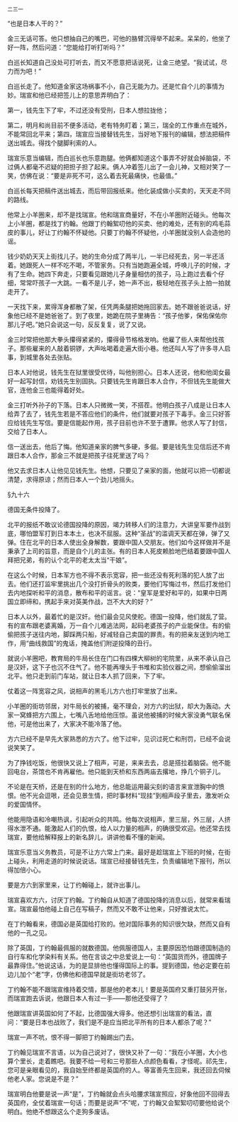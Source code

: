     二三一 

   “也是日本人干的？”

   金三无话可答。他只想抽自己的嘴巴，可他的胳臂沉得举不起来。呆呆的，他坐了好一阵，然后问道：“您能给打听打听吗？”

   白巡长知道自己没处可打听去，而又不愿意把话说死，让金三绝望。“我试试，尽力而为吧！”

   白巡长走了。他知道金家这场祸事不小，自己无能为力。还是忙自个儿的事情为妙。瑞宣和他已经把签儿上的意思弄明白了：

   第一，钱先生下了牢，不过还没有受刑，日本人想拉拢他；

   第二，明月和尚目前不便多活动，老有特务盯着；第三，瑞全的工作重点在城外，不能常回北平来；第四，瑞宣应当接替钱先生，当好地下报刊的编辑，想法把稿件送出城去。得找个腿脚利索的人。

   瑞宣乐意当编辑，而白巡长也乐意跑腿。他俩都知道这个事弄不好就会掉脑袋，不过俩人都毫不迟疑的把担子担了起来。俩人冲着签儿出了一会儿神，又相对笑了一笑，仿佛在说：“要是非死不可，这么着去死最痛快，也最值。”

   白巡长每天把稿件送出城去，而后带回报纸来。他化装成做小买卖的，天天走不同的路线。

   他常上小羊圈来，却不是找瑞宣。他和瑞宣商量好，不在小羊圈附近碰头。他每次上小羊圈，都是找丁约翰。他跟丁约翰絮叨他的买卖、他的难处，还有别的鸡毛蒜皮的事儿，好让丁约翰不怀疑他。只要丁约翰不怀疑他，小羊圈就没别人会造他的谣。

   钱少奶奶天天上街找儿子。她的生命分成了两半儿，一半已经死去，另一半还活着。她跟死人一样不吃不喝，不管家务。只有当她跑遍全城，呼唤儿子的时候，才有了生命。她四下奔走，只要看见跟她儿子身量相仿的孩子，马上跑过去看个仔细，常常吓孩子一大跳。一看不是儿子，她一声不出，极轻地在孩子头上拍一拍就走开了。

   一天找下来，累得浑身都散了架，任凭两条腿把她拖回家去。她不跟爸爸说话，好象他已经不是她爸爸了。到了夜里，她跪在院子里祷告：“孩子他爹，保佑保佑你那儿子吧。”她只会说这一句，反反复复，说了又说。

   金三时常把他那大拳头攥得紧紧的，攥得骨节格格发响。他雇了些人来帮他找孩子。那些雇来的人敲着铜锣，大声吆喝着走遍大街小巷。他还叫人写了许多寻人启事，到城里各处去张贴。

   日本人对他说，钱先生在狱里很受优待，叫他别担心。日本人还说，他和他闺女最好一起写封信，劝钱先生别固执。只要钱先生肯跟日本人合作，不但钱先生能做大官，连他金三也能得着好处。

   金三打听外孙子的下落。日本人只微微一笑，不搭茬。他明白孩子八成是让日本人给弄了去了，钱先生若是不答应他们的条件，他们就要对孩子下毒手。金三只好答应给钱先生写信。要是信能起作用，孩子目前也许不至于遭罪。他求人写了封信，交给了日本人。

   信一送出去，他后了悔。他知道亲家的脾气多硬，多倔。要是钱先生见信后还不肯跟日本人合作，那金三不就是把孩子往死里送了吗？

   他又去求日本人让他见见钱先生。他想，只要见了亲家的面，他就可以把一切都说清楚，求得原谅；然而日本人一个劲儿地摇头。

   §九十六

   德国无条件投降了。

   北平的报纸不敢议论德国投降的原因，竭力转移人们的注意力，大讲皇军要作战到底，哪怕盟军打到日本本土，也决不屈服。这种“圣战”的滥调天天都在弹，弹了又弹。住在北平的日本人使出全身解数，要跟中国人交朋友。他们如今这样做并不是秉承了上司的旨意，而是自个儿的主张。有的日本人死皮赖脸地巴结着要跟中国人拜把兄弟，有的认个北平的老太太当“干娘”。

   在这么个时候，日本军方也不得不表示宽容，把一些还没有死利落的犯人放了出去。他们还打监牢里挑出几个没打折骨头的败类，要他们写悔过书，然后打发他们去内地探听和平的消息，散布和平的谣言。说：“皇军是爱好和平的，如果中日两国立即缔和，携起手来对英美作战，岂不大大的好？”

   日本人以外，最着忙的是汉奸。他们最会见风使舵。德国一投降，他们就乱了营。有的宣布跟老婆离婚，万一自个儿难逃法网，起码老婆孩子的产业能保住。有的偷偷把孩子送往内地，脚踩两只船，好减轻自己卖国的罪责。有的把亲友送到内地工作，用“曲线救国”的鬼话，掩盖他们附逆投降的丑行。

   就说小羊圈吧，教育局的牛局长住在门口有四棵大柳树的宅院里，从来不承认自己是汉奸，这下子也沉不住气了。他不能再埋头于书堆和实验仪器之间，想偷偷溜出北平。他只走到前门车站，就让日本人抓了回来，下了牢。

   仗着这一阵宽容之风，说相声的黑毛儿方六也打牢里放了出来。

   小羊圈的街坊邻居，对牛局长的被捕，毫不理会，对方六的出狱，却大为轰动。大家一窝蜂把方六围上，七嘴八舌地给他压惊。虽说他被捕的时候大家没勇气联名保他，可是他出来了，大家决不能冷落了他。

   方六已经不是早先大家熟悉的方六了。他下过牢，见识过死亡和刑罚，已经不会说说笑笑了。

   为了挣钱吃饭，他很快又说上了相声，可是，来来去去，总是搭拉着脑袋。他不能回电台，茶馆也不肯再雇他。他只能到天桥和东西两庙去撂地，挣几个铜子儿。

   不论是在天桥，还是在别的什么地方，他总能运用最尖刻的语言来宣泄胸中的愤恨。他不光会逗哏，还会见景生情，把时事材料“现挂”到相声段子里去，激发听众的爱国情怀。

   他能用隐语和冷嘲热讽，引起听众的共鸣。他每次说相声，里三层，外三层，人挤得水泄不通。能激起人们的仇恨，给人以力量的相声，的确很受欢迎。他还常去找瑞宣，要他给解释报上的新名辞儿，讲讲他看不懂的新闻。

   瑞宣乐意当义务教员，可是不让方六常上门来。最好是趁瑞宣上下班的时候，在街上碰头，利用走道的时候说说话。瑞宣已经接替钱先生，负责编辑地下报刊，所以得加倍小心。

   要是方六到家里来，让丁约翰碰上，就许出事儿。

   瑞宣喜欢方六，讨厌丁约翰。丁约翰自从知道了德国投降的消息以后，就常来看瑞宣。瑞宣最怕他碰上自己在写稿子，然而又不敢不让他来，只好推说太忙。

   在丁约翰看来，德国必是英国给打败的。他对国际事务的知识很欠缺，然而又自有他的一孔之见。

   除了英国，丁约翰最佩服的就数德国。他佩服德国人，主要原因恐怕跟德国制造的自行车和化学染料有关系。他在言谈之中总爱说上一句：“英国货而外，德国牌子最靠得住。”他说这话，为的是显排他也懂得国际上的事。提到德国，他必定要在前边儿加个“老”字，仿佛他和德国早就是街坊老邻了。

   丁约翰不能不跟瑞宣维持着交情，那是他的老本儿！要是英国府又重打鼓另开张，而瑞宣跑去诉说，他跟日本人有过一手——那他还受得了？

   他跟瑞宣讲英国如何了不起，比德国强大得多。他还想引出瑞宣的看法，直问：“要是日本也战败了，我们是不是应当把北平所有的日本人都杀了呢？”

   瑞宣一声不吭，恨不得一脚把丁约翰踢出门去。

   丁约翰见瑞宣不言语，以为自己说对了，很快又补了一句：“我在小羊圈，大小也算个里长，走着瞧吧。我要不给一号和三号那些人点颜色看看，才怪呢。祁先生，您可是亲眼看见的，我自始至终都是英国府的人。等富善先生回来，我还回去伺候他老人家。您说是不是？”

   瑞宣明白他要是说一声“是”，丁约翰就会点头哈腰求瑞宣照应，好象他回不回得去英国府，全仗着瑞宣一句话；而要是说声“不”呢，丁约翰又会絮絮叨叨要他给说个明白。他绝不想跟这么个走狗多废话。

